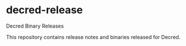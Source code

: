 # decred-release
Decred Binary Releases

This repository contains release notes and binaries released for
Decred.

